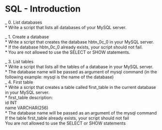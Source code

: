 # SQL - Introduction

_ 0. List databases<br>
    * Write a script that lists all databases of your MySQL server. <br>

_ 1. Create a database<br>
    * Write a script that creates the database hbtn_0c_0 in your MySQL server.<br>
        * If the database hbtn_0c_0 already exists, your script should not fail. <br>
        * You are not allowed to use the SELECT or SHOW statements. <br>

_  3. List tables <br>
    * Write a script that lists all the tables of a database in your MySQL server. <br>
        * The database name will be passed as argument of mysql command (in the following example: mysql is the name of the database) <br>
_  4. First table <br>
    * Write a script that creates a table called first_table in the current database in your MySQL server. <br>
        * first_table description: <br>
            id INT <br>
            name VARCHAR(256) <br>
        * The database name will be passed as an argument of the mysql command<br>
        If the table first_table already exists, your script should not fail<br>
        You are not allowed to use the SELECT or SHOW statements<br>


